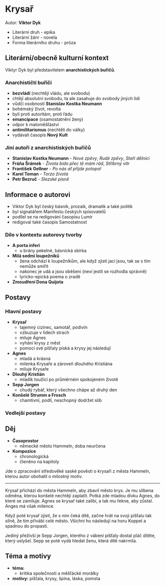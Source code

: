 # Krysař

Autor: **Viktor Dyk**

 - Literární druh - epika
 - Literární žánr - novela
 - Forma literárního druhu - próza

## Literární/obecně kulturní kontext

Viktyr Dyk byl představitelem **anarchistických buřičů**.

### Anarchističtí buřiči
 - **bezvládí** (nechtějí vládu, ale svobodu)
 - chtějí absolutní svobodu, ta ale zasahuje do svobody jiných lidí
 - vůdčí osobností **Stanislav Kostka Neumann**
 - bohémský život, revolta
 - byli proti autoritám, proti řádu
 - **emancipace** (osamostatnění ženy)
 - odpor k maloměšťáství
 - **antimilitarismus** (nechtěli do války)
 - vydávali časopis **Nový Kult**

### Jiní autoři z anarchistiských buřičů
 - **Stanislav Kostka Neumann** - *Nové zpěvy*, *Rudé zpěvy*, *Staří dělníci*
 - **Fráňa Šrámek** - *Života bído přec tě mám rád*, *Stříbrný vítr*
 - **František Gellner** - *Po nás ať přijde potopa!*
 - **Karel Toman** - *Torzo života*
 - **Petr Bezruč** - *Slezské písně*

## Informace o autorovi
 - Viktor Dyk byl český básník, prozaik, dramatik a také politik
 - byl signatářem Manifestu českých spisovatelů
 - podílel se na redigování časopisu Lumír
 - redigoval také časopis Samostatnost

### Dílo v kontextu autorovy tvorby

 - **A porta inferi**
   - u brány pekelné, básnická sbírka
 - **Milá sedmi loupežníků**
   - žena odchází k loupežníkům, ale když zjistí jací jsou, tak se s tím nemůže smířit
   - nakonec je udá a jsou oběšeni (neví jestli se rozhodla správně)
   - lyricko-epická poema o zradě
 - **Zmoudření Dona Quijota**

## Postavy

### Hlavní postavy 
 - **Krysař**
   - tajemný cizinec, samotář, podivín
   - vzbuzuje v lidech strach
   - miluje Agnes
   - vyhání krysy z měst
   - pomocí své píšťaly píská a krysy jej následují
 - **Agnes**
   - mladá a krásná
   - milenka Krysaře a zároveň dlouhého Kristiána
   - miluje Krysaře
 - **Dlouhý Kristián**
   - mladík toužící po průměrném spokojeném životě
 - **Sepp Jorgen**
   - chudý rybář, který všechno chápe až druhý den
 - **Konšelé Strumm a Frosch**
   - chamtivní, podlí, neschopný dodržet slib

### Vedlejší postavy

## Děj
 - **Časoprostor**
   - německé město Hammeln, doba neurčena
 - **Kompozice**
   - chronologická
   - členěno na kapitoly

Jde o zpracování středověké saské pověsti o krysaři z města Hammeln, kterou autor obohatil o milostný motiv.

---

Krysař přichází do města Hammeln, aby zbavil město krys. Je mu slíbena odměna, kterou konšelé nechtějí zaplatit. Potká zde mladou dívku Agnes, do které se zamiluje. Agnes se krysař také zalíbí, a tak mu řekne, aby zůstal. Anges má však milence.

Když poté krysař zjistí, že s ním čeká dítě, začne hrát na svoji píšťalu tak silně, že tím přivábí celé město. Všichni ho následují na horu Koppel a spadnou do propasti.

Jediný přeživší je Sepp Jorgen, kterého z vábení píšťaly dostal pláč dítěte, který uslyšel. Sepp se poté vydá hledat ženu, která dítě nakrmila.

## Téma a motivy
 - **téma:**
   - kritika společnosti a měšťácké morálky
 - **motivy:** píšťala, krysy, špína, láska, pomsta
